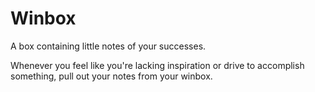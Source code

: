# Winbox
A box containing little notes of your successes.

Whenever you feel like you're lacking inspiration or drive to accomplish something, pull out your notes from your winbox.